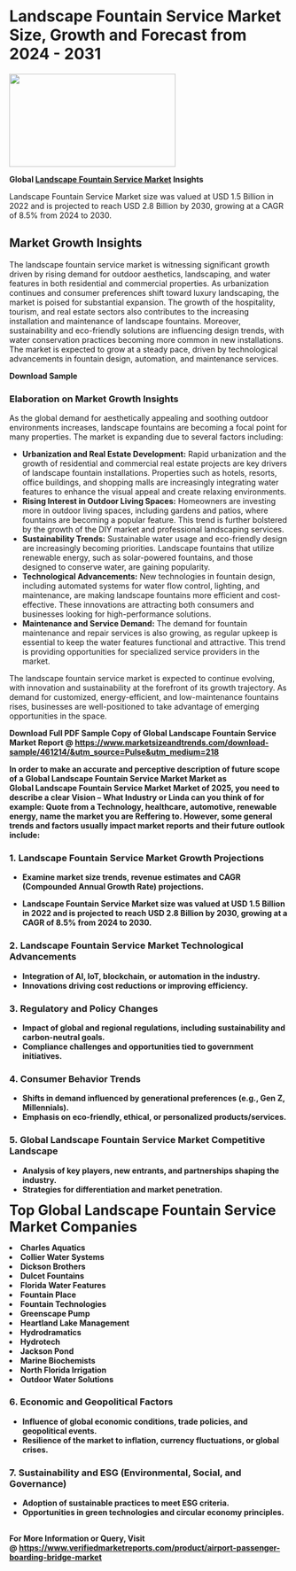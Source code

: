 <H1>Landscape Fountain Service Market Size, Growth and Forecast from 2024 - 2031</H1><img class="aligncenter size-medium wp-image-584254" src="https://thirdeyenews.in/wp-content/uploads/2024/09/Global-Market-Research-300x168.jpeg" alt="" width="300" height="168" /><p><strong>Global&nbsp;<a href="https://www.marketsizeandtrends.com/download-sample/461214/&amp;utm_source=Pulse&amp;utm_medium=218">Landscape Fountain Service Market</a> Insights</strong></p><p>Landscape Fountain Service Market size was valued at USD 1.5 Billion in 2022 and is projected to reach USD 2.8 Billion by 2030, growing at a CAGR of 8.5% from 2024 to 2030.</p><p><h2>Market Growth Insights</h2> <p>The landscape fountain service market is witnessing significant growth driven by rising demand for outdoor aesthetics, landscaping, and water features in both residential and commercial properties. As urbanization continues and consumer preferences shift toward luxury landscaping, the market is poised for substantial expansion. The growth of the hospitality, tourism, and real estate sectors also contributes to the increasing installation and maintenance of landscape fountains. Moreover, sustainability and eco-friendly solutions are influencing design trends, with water conservation practices becoming more common in new installations. The market is expected to grow at a steady pace, driven by technological advancements in fountain design, automation, and maintenance services.</p> <p><strong>Download Sample</strong></p> <h3>Elaboration on Market Growth Insights</h3> <p>As the global demand for aesthetically appealing and soothing outdoor environments increases, landscape fountains are becoming a focal point for many properties. The market is expanding due to several factors including:</p> <ul> <li><strong>Urbanization and Real Estate Development:</strong> Rapid urbanization and the growth of residential and commercial real estate projects are key drivers of landscape fountain installations. Properties such as hotels, resorts, office buildings, and shopping malls are increasingly integrating water features to enhance the visual appeal and create relaxing environments.</li> <li><strong>Rising Interest in Outdoor Living Spaces:</strong> Homeowners are investing more in outdoor living spaces, including gardens and patios, where fountains are becoming a popular feature. This trend is further bolstered by the growth of the DIY market and professional landscaping services.</li> <li><strong>Sustainability Trends:</strong> Sustainable water usage and eco-friendly design are increasingly becoming priorities. Landscape fountains that utilize renewable energy, such as solar-powered fountains, and those designed to conserve water, are gaining popularity.</li> <li><strong>Technological Advancements:</strong> New technologies in fountain design, including automated systems for water flow control, lighting, and maintenance, are making landscape fountains more efficient and cost-effective. These innovations are attracting both consumers and businesses looking for high-performance solutions.</li> <li><strong>Maintenance and Service Demand:</strong> The demand for fountain maintenance and repair services is also growing, as regular upkeep is essential to keep the water features functional and attractive. This trend is providing opportunities for specialized service providers in the market.</li> </ul> <p>The landscape fountain service market is expected to continue evolving, with innovation and sustainability at the forefront of its growth trajectory. As demand for customized, energy-efficient, and low-maintenance fountains rises, businesses are well-positioned to take advantage of emerging opportunities in the space.</p> <p><strong></p><p><span class=""><strong>Download Full PDF Sample Copy of Global Landscape Fountain Service Market Report</strong> @ <a href="https://www.marketsizeandtrends.com/download-sample/461214/&amp;utm_source=Pulse&amp;utm_medium=218" target="_blank">https://www.marketsizeandtrends.com/download-sample/461214/&amp;utm_source=Pulse&amp;utm_medium=218</a></span></p><p>In order to make an accurate and perceptive description of future scope of a Global&nbsp;Landscape Fountain Service Market Market as Global&nbsp;Landscape Fountain Service Market Market of 2025, you need to describe a clear Vision &ndash; What Industry or Linda can you think of for example: Quote from a Technology, healthcare, automotive, renewable energy, name the market you are Reffering to. However, some general trends and factors usually impact market reports and their future outlook include:</p><h3>1.&nbsp;<strong>Landscape Fountain Service Market Growth Projections</strong></h3><ul><li>Examine market size trends, revenue estimates and CAGR (Compounded Annual Growth Rate) projections.</li><li><p>Landscape Fountain Service Market size was valued at USD 1.5 Billion in 2022 and is projected to reach USD 2.8 Billion by 2030, growing at a CAGR of 8.5% from 2024 to 2030.</p></li></ul><h3>2.&nbsp;<strong>Landscape Fountain Service Market Technological Advancements</strong></h3><ul><li>Integration of AI, IoT, blockchain, or automation in the industry.</li><li>Innovations driving cost reductions or improving efficiency.</li></ul><h3>3.&nbsp;<strong>Regulatory and Policy Changes</strong></h3><ul><li>Impact of global and regional regulations, including sustainability and carbon-neutral goals.</li><li>Compliance challenges and opportunities tied to government initiatives.</li></ul><h3>4.&nbsp;<strong>Consumer Behavior Trends</strong></h3><ul><li>Shifts in demand influenced by generational preferences (e.g., Gen Z, Millennials).</li><li>Emphasis on eco-friendly, ethical, or personalized products/services.</li></ul><h3>5.&nbsp;<strong>Global Landscape Fountain Service Market Competitive Landscape</strong></h3><ul><li>Analysis of key players, new entrants, and partnerships shaping the industry.</li><li>Strategies for differentiation and market penetration.</li></ul><p data-pm-slice="1 1 []"><span style="color: inherit; font-family: inherit; font-size: 25px;">Top Global Landscape Fountain Service Market Companies</span></p><div class="" data-test-id=""><p><li>Charles Aquatics</li><li> Collier Water Systems</li><li> Dickson Brothers</li><li> Dulcet Fountains</li><li> Florida Water Features</li><li> Fountain Place</li><li> Fountain Technologies</li><li> Greenscape Pump</li><li> Heartland Lake Management</li><li> Hydrodramatics</li><li> Hydrotech</li><li> Jackson Pond</li><li> Marine Biochemists</li><li> North Florida Irrigation</li><li> Outdoor Water Solutions</li></p></div><h3>6.&nbsp;<strong>Economic and Geopolitical Factors</strong></h3><ul><li>Influence of global economic conditions, trade policies, and geopolitical events.</li><li>Resilience of the market to inflation, currency fluctuations, or global crises.</li></ul><h3>7.&nbsp;<strong>Sustainability and ESG (Environmental, Social, and Governance)</strong></h3><ul><li>Adoption of sustainable practices to meet ESG criteria.</li><li>Opportunities in green technologies and circular economy principles.</li></ul><h2><strong style="font-size: 14px;">For More Information or Query, Visit @&nbsp;</strong><a style="background-color: #ffffff; font-size: 14px;" href="https://www.marketsizeandtrends.com/report/landscape-fountain-service-market/" target="_blank">https://www.verifiedmarketreports.com/product/airport-passenger-boarding-bridge-market</a></h2>
